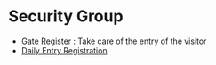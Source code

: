 # Security Group
- [Gate Register](GateRegister.md) : Take care of the entry of the visitor
- [Daily Entry Registration](DailyEntryRegistration.md) 

